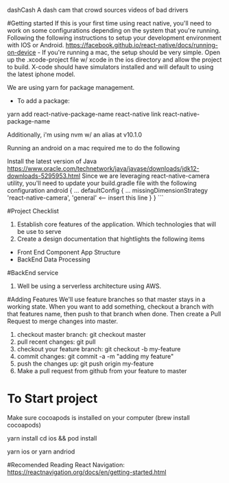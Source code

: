 dashCash
A dash cam that crowd sources videos of bad drivers

#Getting started If this is your first time using react native, you'll need to work on some configurations depending on the system that you're running. Following the following instructions to setup your development environment with IOS or Android. https://facebook.github.io/react-native/docs/running-on-device - If you're running a mac, the setup should be very simple. Open up the .xcode-project file w/ xcode in the ios directory and allow the project to build. X-code should have simulators installed and will default to using the latest iphone model.

We are using yarn for package management. 
- To  add a package: 

yarn add react-native-package-name
react-native link react-native-package-name

Additionally, i'm using nvm w/ an alias at v10.1.0

Running an android on a mac required me to do the following

Install the latest version of Java https://www.oracle.com/technetwork/java/javase/downloads/jdk12-downloads-5295953.html
Since we are leveraging react-native-camera utility, you'll need to update your build.gradle file with the following configuration
android {
  ...
  defaultConfig {
    ...
    missingDimensionStrategy 'react-native-camera', 'general' <-- insert this line
  }
} ```

#Project Checklist
1. Establish core features of the application. Which technologies that will be use to serve 
2. Create a design documentation that hightlights the following items
  * Front End Component App Structure 
  * BackEnd Data Processing 

#BackEnd service
1. Well be using a serverless architecture using AWS.

#Adding Features
We'll use feature branches so that master stays in a working state. When you want to add something, checkout a branch with that features name, then  push to that branch when done. Then create a Pull Request to merge changes into master.

1. checkout master branch: git checkout master
2. pull recent changes:  git pull
3. checkout your feature branch: git checkout -b my-feature
4. commit changes:  git commit -a -m "adding my feature"
5. push the changes up:   git push origin my-feature
6. Make a pull request from github from your feature to master

# To Start project

Make sure cocoapods is installed on your computer (brew install cocoapods)

yarn install
cd ios && pod install

yarn ios  or yarn andriod

#Recomended Reading
React Navigation:
https://reactnavigation.org/docs/en/getting-started.html

